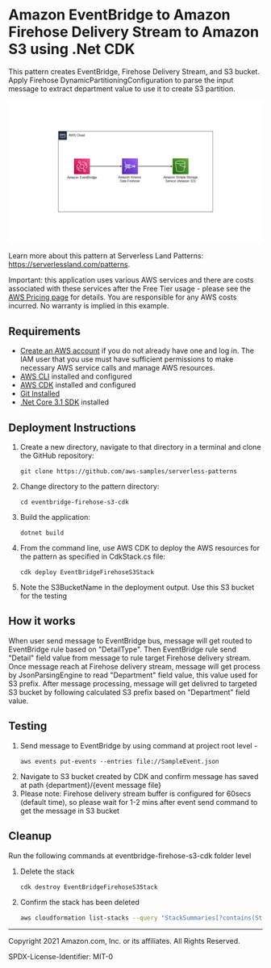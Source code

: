 # Amazon EventBridge to Amazon Firehose Delivery Stream to Amazon S3 using .Net CDK

This pattern creates EventBridge, Firehose Delivery Stream, and S3 bucket. Apply Firehose DynamicPartitioningConfiguration to parse the input message to extract department value to use it to create S3 partition.

![Architecture](EventBridge-Firehose-S3.png)

Learn more about this pattern at Serverless Land Patterns: https://serverlessland.com/patterns.

Important: this application uses various AWS services and there are costs associated with these services after the Free Tier usage - please see the [AWS Pricing page](https://aws.amazon.com/pricing/) for details. You are responsible for any AWS costs incurred. No warranty is implied in this example.

## Requirements

- [Create an AWS account](https://portal.aws.amazon.com/gp/aws/developer/registration/index.html) if you do not already have one and log in. The IAM user that you use must have sufficient permissions to make necessary AWS service calls and manage AWS resources.
- [AWS CLI](https://docs.aws.amazon.com/cli/latest/userguide/install-cliv2.html) installed and configured
- [AWS CDK](https://docs.aws.amazon.com/cdk/v2/guide/cli.html) installed and configured
- [Git Installed](https://git-scm.com/book/en/v2/Getting-Started-Installing-Git)
- [.Net Core 3.1 SDK](https://dotnet.microsoft.com/en-us/download/dotnet/3.1) installed

## Deployment Instructions

1. Create a new directory, navigate to that directory in a terminal and clone the GitHub repository:
   ```
   git clone https://github.com/aws-samples/serverless-patterns
   ```
1. Change directory to the pattern directory:
   ```
   cd eventbridge-firehose-s3-cdk
   ```
1. Build the application:
   ```
   dotnet build
   ```
1. From the command line, use AWS CDK to deploy the AWS resources for the pattern as specified in CdkStack.cs file:
   ```
   cdk deploy EventBridgeFirehoseS3Stack
   ```
1. Note the S3BucketName in the deployment output. Use this S3 bucket for the testing

## How it works

When user send message to EventBridge bus, message will get routed to EventBridge rule based on "DetailType". Then EventBridge rule send "Detail" field value from message to rule target Firehose delivery stream. Once message reach at Firehose delivery stream, message will get process by JsonParsingEngine to read "Department" field value, this value used for S3 prefix. After message processing, message will get delivred to targeted S3 bucket by following calculated S3 prefix based on "Department" field value.

## Testing

1. Send message to EventBridge by using command at project root level - 
   ```
   aws events put-events --entries file://SampleEvent.json
   ```
2. Navigate to S3 bucket created by CDK and confirm message has saved at path {department}/{event message file}
3. Please note: Firehose delivery stream buffer is configured for 60secs (default time), so please wait for 1-2 mins after event send command to get the message in S3 bucket

## Cleanup

Run the following commands at eventbridge-firehose-s3-cdk folder level

1. Delete the stack
   ```bash
   cdk destroy EventBridgeFirehoseS3Stack
   ```
1. Confirm the stack has been deleted
   ```bash
   aws cloudformation list-stacks --query "StackSummaries[?contains(StackName,'EventBridgeFirehoseS3Stack')].StackStatus"
   ```

---

Copyright 2021 Amazon.com, Inc. or its affiliates. All Rights Reserved.

SPDX-License-Identifier: MIT-0
